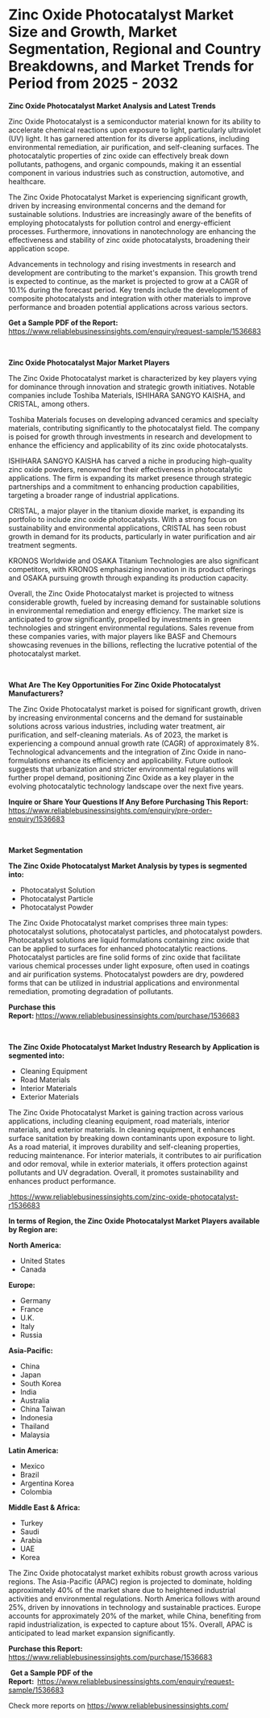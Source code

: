 <p><h1>Zinc Oxide Photocatalyst Market Size and Growth, Market Segmentation, Regional and Country Breakdowns, and Market Trends for Period from 2025 -  2032</h1></p><p><strong>Zinc Oxide Photocatalyst Market Analysis and Latest Trends</strong></p>
<p><p>Zinc Oxide Photocatalyst is a semiconductor material known for its ability to accelerate chemical reactions upon exposure to light, particularly ultraviolet (UV) light. It has garnered attention for its diverse applications, including environmental remediation, air purification, and self-cleaning surfaces. The photocatalytic properties of zinc oxide can effectively break down pollutants, pathogens, and organic compounds, making it an essential component in various industries such as construction, automotive, and healthcare.</p><p>The Zinc Oxide Photocatalyst Market is experiencing significant growth, driven by increasing environmental concerns and the demand for sustainable solutions. Industries are increasingly aware of the benefits of employing photocatalysts for pollution control and energy-efficient processes. Furthermore, innovations in nanotechnology are enhancing the effectiveness and stability of zinc oxide photocatalysts, broadening their application scope.</p><p>Advancements in technology and rising investments in research and development are contributing to the market's expansion. This growth trend is expected to continue, as the market is projected to grow at a CAGR of 10.1% during the forecast period. Key trends include the development of composite photocatalysts and integration with other materials to improve performance and broaden potential applications across various sectors.</p></p>
<p><strong>Get a Sample PDF of the Report:&nbsp;</strong> <a href="https://www.reliablebusinessinsights.com/enquiry/request-sample/1536683?utm_campaign=2534&utm_medium=2&utm_source=Github&utm_content=ia&utm_term=02042025&utm_id=zinc-oxide-photocatalyst">https://www.reliablebusinessinsights.com/enquiry/request-sample/1536683</a></p>
<p>&nbsp;</p>
<p><strong>Zinc Oxide Photocatalyst Major Market Players</strong></p>
<p><p>The Zinc Oxide Photocatalyst market is characterized by key players vying for dominance through innovation and strategic growth initiatives. Notable companies include Toshiba Materials, ISHIHARA SANGYO KAISHA, and CRISTAL, among others.</p><p>Toshiba Materials focuses on developing advanced ceramics and specialty materials, contributing significantly to the photocatalyst field. The company is poised for growth through investments in research and development to enhance the efficiency and applicability of its zinc oxide photocatalysts.</p><p>ISHIHARA SANGYO KAISHA has carved a niche in producing high-quality zinc oxide powders, renowned for their effectiveness in photocatalytic applications. The firm is expanding its market presence through strategic partnerships and a commitment to enhancing production capabilities, targeting a broader range of industrial applications.</p><p>CRISTAL, a major player in the titanium dioxide market, is expanding its portfolio to include zinc oxide photocatalysts. With a strong focus on sustainability and environmental applications, CRISTAL has seen robust growth in demand for its products, particularly in water purification and air treatment segments.</p><p>KRONOS Worldwide and OSAKA Titanium Technologies are also significant competitors, with KRONOS emphasizing innovation in its product offerings and OSAKA pursuing growth through expanding its production capacity.</p><p>Overall, the Zinc Oxide Photocatalyst market is projected to witness considerable growth, fueled by increasing demand for sustainable solutions in environmental remediation and energy efficiency. The market size is anticipated to grow significantly, propelled by investments in green technologies and stringent environmental regulations. Sales revenue from these companies varies, with major players like BASF and Chemours showcasing revenues in the billions, reflecting the lucrative potential of the photocatalyst market.</p></p>
<p>&nbsp;</p>
<p><strong>What Are The Key Opportunities For Zinc Oxide Photocatalyst Manufacturers?</strong></p>
<p><p>The Zinc Oxide Photocatalyst market is poised for significant growth, driven by increasing environmental concerns and the demand for sustainable solutions across various industries, including water treatment, air purification, and self-cleaning materials. As of 2023, the market is experiencing a compound annual growth rate (CAGR) of approximately 8%. Technological advancements and the integration of Zinc Oxide in nano-formulations enhance its efficiency and applicability. Future outlook suggests that urbanization and stricter environmental regulations will further propel demand, positioning Zinc Oxide as a key player in the evolving photocatalytic technology landscape over the next five years.</p></p>
<p><strong>Inquire or Share Your Questions If Any Before Purchasing This Report:</strong> <a href="https://www.reliablebusinessinsights.com/enquiry/pre-order-enquiry/1536683?utm_campaign=2534&utm_medium=2&utm_source=Github&utm_content=ia&utm_term=02042025&utm_id=zinc-oxide-photocatalyst">https://www.reliablebusinessinsights.com/enquiry/pre-order-enquiry/1536683</a></p>
<p>&nbsp;</p>
<p><strong>Market Segmentation</strong></p>
<p><strong>The Zinc Oxide Photocatalyst Market Analysis by types is segmented into:</strong></p>
<p><ul><li>Photocatalyst Solution</li><li>Photocatalyst Particle</li><li>Photocatalyst Powder</li></ul></p>
<p><p>The Zinc Oxide Photocatalyst market comprises three main types: photocatalyst solutions, photocatalyst particles, and photocatalyst powders. Photocatalyst solutions are liquid formulations containing zinc oxide that can be applied to surfaces for enhanced photocatalytic reactions. Photocatalyst particles are fine solid forms of zinc oxide that facilitate various chemical processes under light exposure, often used in coatings and air purification systems. Photocatalyst powders are dry, powdered forms that can be utilized in industrial applications and environmental remediation, promoting degradation of pollutants.</p></p>
<p><strong>Purchase this Report:&nbsp;</strong><a href="https://www.reliablebusinessinsights.com/purchase/1536683?utm_campaign=2534&utm_medium=2&utm_source=Github&utm_content=ia&utm_term=02042025&utm_id=zinc-oxide-photocatalyst">https://www.reliablebusinessinsights.com/purchase/1536683</a></p>
<p>&nbsp;</p>
<p><strong>The Zinc Oxide Photocatalyst Market Industry Research by Application is segmented into:</strong></p>
<p><ul><li>Cleaning Equipment</li><li>Road Materials</li><li>Interior Materials</li><li>Exterior Materials</li></ul></p>
<p><p>The Zinc Oxide Photocatalyst Market is gaining traction across various applications, including cleaning equipment, road materials, interior materials, and exterior materials. In cleaning equipment, it enhances surface sanitation by breaking down contaminants upon exposure to light. As a road material, it improves durability and self-cleaning properties, reducing maintenance. For interior materials, it contributes to air purification and odor removal, while in exterior materials, it offers protection against pollutants and UV degradation. Overall, it promotes sustainability and enhances product performance.</p></p>
<p><a href="https://www.reliablebusinessinsights.com/zinc-oxide-photocatalyst-r1536683?utm_campaign=2534&utm_medium=2&utm_source=Github&utm_content=ia&utm_term=02042025&utm_id=zinc-oxide-photocatalyst">&nbsp;https://www.reliablebusinessinsights.com/zinc-oxide-photocatalyst-r1536683</a></p>
<p><strong>In terms of Region, the Zinc Oxide Photocatalyst Market Players available by Region are:</strong></p>
<p>
    <p> <strong> North America: </strong>
        <ul>
            <li>United States</li>
            <li>Canada</li>
        </ul>
        </p> 
    <p> <strong> Europe: </strong>
        <ul>
            <li>Germany</li>
            <li>France</li>
            <li>U.K.</li>
            <li>Italy</li>
            <li>Russia</li>
        </ul>
        </p> 
    <p> <strong> Asia-Pacific: </strong>
        <ul>
            <li>China</li>
            <li>Japan</li>
            <li>South Korea</li>
            <li>India</li>
            <li>Australia</li>
            <li>China Taiwan</li>
            <li>Indonesia</li>
            <li>Thailand</li>
            <li>Malaysia</li>
        </ul>
        </p> 
    <p> <strong> Latin America: </strong>
        <ul>
            <li>Mexico</li>
            <li>Brazil</li>
            <li>Argentina Korea</li>
            <li>Colombia</li>
        </ul>
        </p> 
    <p> <strong> Middle East & Africa: </strong>
        <ul>
            <li>Turkey</li>
            <li>Saudi</li>
            <li>Arabia</li>
            <li>UAE</li>
            <li>Korea</li>
        </ul>
    </p>
    </p>
<p><p>The Zinc Oxide photocatalyst market exhibits robust growth across various regions. The Asia-Pacific (APAC) region is projected to dominate, holding approximately 40% of the market share due to heightened industrial activities and environmental regulations. North America follows with around 25%, driven by innovations in technology and sustainable practices. Europe accounts for approximately 20% of the market, while China, benefiting from rapid industrialization, is expected to capture about 15%. Overall, APAC is anticipated to lead market expansion significantly.</p></p>
<p><strong>Purchase this Report: </strong><a href="https://www.reliablebusinessinsights.com/purchase/1536683?utm_campaign=2534&utm_medium=2&utm_source=Github&utm_content=ia&utm_term=02042025&utm_id=zinc-oxide-photocatalyst">https://www.reliablebusinessinsights.com/purchase/1536683</a></p>
<p>&nbsp;<strong>Get a Sample PDF of the Report:&nbsp;&nbsp;</strong><a href="https://www.reliablebusinessinsights.com/enquiry/request-sample/1536683?utm_campaign=2534&utm_medium=2&utm_source=Github&utm_content=ia&utm_term=02042025&utm_id=zinc-oxide-photocatalyst">https://www.reliablebusinessinsights.com/enquiry/request-sample/1536683</a></p>
<p><strong></strong></p>
<p>Check more reports on <a href="https://www.reliablebusinessinsights.com/?utm_campaign=2534&utm_medium=2&utm_source=Github&utm_content=ia&utm_term=02042025&utm_id=zinc-oxide-photocatalyst">https://www.reliablebusinessinsights.com/</a></p>